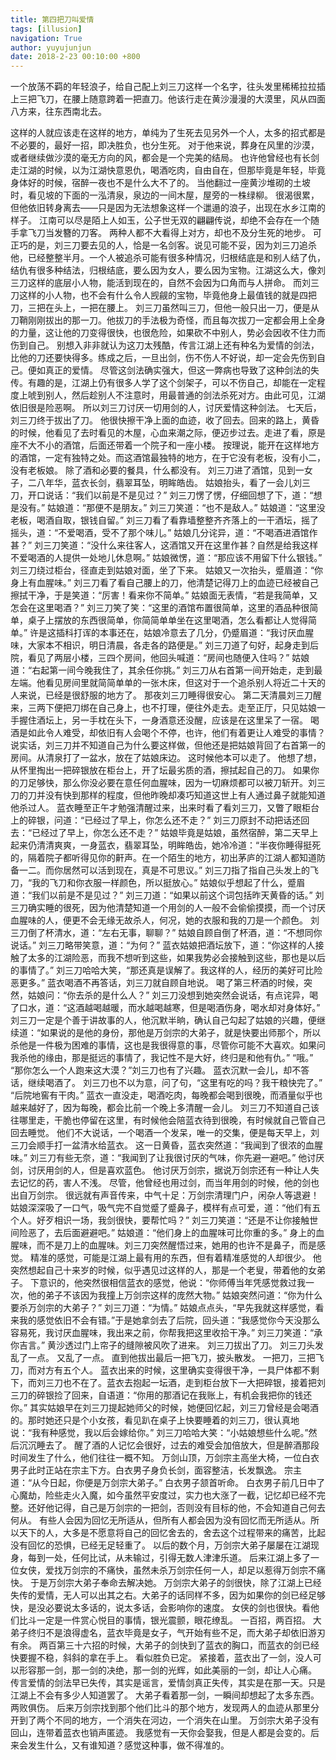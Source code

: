 ```yaml
---
title: 第四把刀叫爱情
tags: [illusion]
navigation: True
author: yuyujunjun
date: 2018-2-23 00:10:00 +800
---
```


一个放荡不羁的年轻浪子，给自己配上刘三刀这样一个名字，往头发里稀稀拉拉插上三把飞刀，在腰上随意跨着一把直刀。他该行走在黄沙漫漫的大漠里，风从四面八方来，往东西南北去。

这样的人就应该走在这样的地方，单纯为了生死去见另外一个人，太多的招式都是不必要的，最好一招，即决胜负，也分生死。
对于他来说，葬身在风里的沙漠，或者继续做沙漠的毫无方向的风，都会是一个完美的结局。
也许他曾经也有长剑走江湖的时候，以为江湖快意恩仇，喝酒吃肉，自由自在，但那毕竟是年轻，毕竟身体好的时候，宿醉一夜也不是什么大不了的。
当他翻过一座黄沙堆砌的土坡时，看见坡的下面的一泓清泉，泉边的一间木屋，屋旁的一株绿柳。
很渴很累，但他依旧转身离去——只是因为无法想象这样一个邋遢的浪子，出现在水乡江南的样子。
江南可以尽是陌上人如玉，公子世无双的翩翩传说，却绝不会存在一个随手拿飞刀当发簪的刀客。
两种人都不大看得上对方，却也不及分生死的地步。
可正巧的是，刘三刀要去见的人，恰是一名剑客。说见可能不妥，因为刘三刀追杀他，已经整整半月。一个人被追杀可能有很多种情况，归根结底是和别人结了仇，结仇有很多种结法，归根结底，要么因为女人，要么因为宝物。江湖这么大，像刘三刀这样的底层小人物，能活到现在的，自然不会因为口角而与人拼命。
而刘三刀这样的小人物，也不会有什么令人觊觎的宝物，毕竟他身上最值钱的就是四把刀，三把在头上，一把在腰上。
刘三刀虽然叫三刀，但他一般只出一刀，便是从刀鞘刚刚拔出的那一刀。他拔刀的手法极为奇怪，而且每次拔刀一定都会用上全身的力量，这让他的刀变得很快，也很危险，如果砍不中别人，势必会因收不住力而伤到自己。
别想入非非就认为这刀太残酷，传言江湖上还有种名为爱情的剑法，比他的刀还要快得多。练成之后，一旦出剑，伤不伤人不好说，却一定会先伤到自己。便如真正的爱情。
尽管这剑法确实强大，但这一弊病也导致了这种剑法的失传。有趣的是，江湖上仍有很多人学了这个剑架子，可以不伤自己，却能在一定程度上唬到别人，然后趁别人不注意时，用最普通的剑法杀死对方。由此可见，江湖依旧很是险恶啊。
所以刘三刀讨厌一切用剑的人，讨厌爱情这种剑法。
七天后，刘三刀终于拔出了刀。
他很快擦干净上面的血迹，收了回去。回来的路上，黄昏的时候，他看见了去时看见的木屋，心血来潮之际，便迈步过去。走进了看，原是座不大不小的酒馆，后面还带着一个院子和一座小楼。
按理说，能开在这样地方的酒馆，一定有独特之处。而这酒馆最独特的地方，在于它没有老板，没有小二，没有老板娘。
除了酒和必要的餐具，什么都没有。
刘三刀进了酒馆，见到一女子，二八年华，蓝衣长剑，翡翠耳坠，明眸皓齿。
姑娘抬头，看了一会儿刘三刀，开口说话：“我们以前是不是见过？”
刘三刀愣了愣，仔细回想了下，道：“想是没有。”
姑娘道：“那便不是朋友。”
刘三刀笑道：“也不是敌人。”
姑娘道：“这里没老板，喝酒自取，银钱自留。”
刘三刀看了看靠墙整整齐齐落上的一干酒坛，摇了摇头，道：“不爱喝酒，受不了那个味儿。”
姑娘几分诧异，道：“不喝酒进酒馆作甚？”
刘三刀笑道：“没什么来往客人，这酒馆又开在这里作甚？自然是给我这样不爱喝酒的人提供一处地儿休息啊。”
姑娘微愣，道：“那应该不用留下什么银钱。”
刘三刀绕过柜台，径直走到姑娘对面，坐了下来。
姑娘又一次抬头，蹙眉道：“你身上有血腥味。”
刘三刀看了看自己腰上的刀，他清楚记得刀上的血迹已经被自己擦拭干净，于是笑道：“厉害！看来你不简单。”
姑娘面无表情，“若是我简单，又怎会在这里喝酒？”
刘三刀笑了笑：“这里的酒馆布置很简单，这里的酒品种很简单，桌子上摆放的东西很简单，你简简单单坐在这里喝酒，怎么看都让人觉得简单。”
许是这插科打诨的本事还在，姑娘冷意去了几分，仍蹙眉道：“我讨厌血腥味，大家本不相识，明日清晨，各走各的路便是。”
刘三刀道了句好，起身走到后院，看见了两层小楼，三四个房间，他回头喊道：“房间也随便入住吗？”
姑娘道：“右起第一间今晚我住了，其余任你挑。”
刘三刀从右首第一间开始走，走到最左端。他看见房间里就简简单单的一张木床，但这对于一个追杀别人将近二十天的人来说，已经是很舒服的地方了。
那夜刘三刀睡得很安心。
第二天清晨刘三刀醒来，三两下便把刀绑在自己身上，也不打理，便往外走去。走至正厅，只见姑娘一手握住酒坛上，另一手枕在头下，一身酒意还没醒，应该是在这里呆了一宿。
喝酒是如此令人难受，却依旧有人会喝个不停，也许，他们有着更让人难受的事情？
说实话，刘三刀并不知道自己为什么要这样做，但他还是把姑娘背回了右首第一的房间。从清泉打了一盆水，放在了姑娘床边。
这时候他本可以走了。
他想了想，从怀里掏出一把碎银放在柜台上，开了坛最劣质的酒，擦拭起自己的刀。
如果你的刀足够快，那么你没必要在意任何血腥味，因为一切麻烦都可以被刀斩开。刘三刀的刀并没有快到那样的程度，但他昨晚却凑巧知道这世上有人通过鼻子就能知道他杀过人。
蓝衣睡至正午才勉强清醒过来，出来时看了看刘三刀，又瞥了眼柜台上的碎银，问道：“已经过了早上，你怎么还不走？”
刘三刀原封不动把话还回去：“已经过了早上，你怎么还不走？”
姑娘毕竟是姑娘，虽然宿醉，第二天早上起来仍清清爽爽，一身蓝衣，翡翠耳坠，明眸皓齿，她冷冷道：“半夜你睡得挺死的，隔着院子都听得见你的鼾声。在一个陌生的地方，初出茅庐的江湖人都知道防备一二。而你居然可以活到现在，真是不可思议。”
刘三刀指了指自己头发上的飞刀，“我的飞刀和你衣服一样颜色，所以挺放心。”
姑娘似乎想起了什么，蹙眉道：“我们以前是不是见过？”
刘三刀道：“如果以前这个词包括昨天黄昏的话。”
刘三刀确实睡的很死，因为他清楚知道一个用剑的人一般不会偷偷摸摸，而一个讨厌血腥味的人，便更不会无缘无故杀人，何况，她的衣服和我的刀是一个颜色。
刘三刀倒了杯清水，道：“左右无事，聊聊？”
姑娘自顾自倒了杯酒，道：“不想同你说话。”
刘三刀略带笑意，道：“为何？”
蓝衣姑娘把酒坛放下，道：“你这样的人接触了太多的江湖险恶，而我不想听到这些，如果我势必会接触到这些，那也是以后的事情了。”
刘三刀哈哈大笑，“那还真是误解了。我这样的人，经历的美好可比险恶更多。”
蓝衣喝酒不再答话，刘三刀就自顾自地说。
喝了第三杯酒的时候，突然，姑娘问：“你去杀的是什么人？”
刘三刀没想到她突然会说话，有点诧异，喝了口水，道：“这酒越喝越暖，而水越喝越寒，但是喝酒伤身，喝水却对身体好。”
刘三刀一定是个善于讲故事的人，他沉默半晌，确认自己勾起了姑娘的兴趣，便继续道：“如果说的是他的身份，那他是万剑宗的大弟子，就是快要出师那个，所以杀他是一件极为困难的事情，这也是我很得意的事，尽管你可能不大喜欢。如果问我杀他的缘由，那是挺远的事情了，我记性不是大好，终归是和他有仇。”
“哦。”
“那你怎么一个人跑来这大漠？”刘三刀也有了兴趣。
蓝衣沉默一会儿，却不答话，继续喝酒了。
刘三刀也不以为意，问了句，“这里有吃的吗？我干粮快完了。”
“后院地窖有干肉。”
蓝衣一直没走，喝酒吃肉，每晚都会喝到很晚，而酒量似乎也越来越好了，因为每晚，都会比前一个晚上多清醒一会儿。
刘三刀不知道自己该往哪里走，干脆也停留在这里，有时候他会陪蓝衣待到很晚，有时候就自己管自己回去睡觉。
他们不大说话，一个喝酒一个发呆，唯一的交集，便是每天早上，刘三刀会顺手打一盆清水给蓝衣。
这一日黄昏，蓝衣突然道：“我闻到了很浓的血腥味。”
刘三刀有些无奈，道：“我闻到了让我很讨厌的气味，你先避一避吧。”
他讨厌剑，讨厌用剑的人，但是喜欢蓝色。
他讨厌万剑宗，据说万剑宗还有一种让人失去记忆的药，害人不浅。
尽管，他曾经也用过剑，而当年用剑的时候，他的剑也出自万剑宗。
很远就有声音传来，中气十足：万剑宗清理门户，闲杂人等退避！
姑娘深深吸了一口气，吸气完不自觉蹙了蹙鼻子，模样有点可爱，道：“他们有五个人。好歹相识一场，我剑很快，要帮忙吗？”
刘三刀笑道：“还是不让你接触世间险恶了，去后面避避吧。”
姑娘道：“他们身上的血腥味可比你重的多。”
身上的血腥味，而不是刀上的血腥味。刘三刀突然醒悟过来，她用的也许不是鼻子，而是感觉。
精准的感觉，可能是江湖上最有用的东西，但有着精准感觉的人却很少。
他突然想起自己十来岁的时候，似乎遇见过这样的人，那是一个老叟，带着他的女弟子。
下意识的，他突然很相信蓝衣的感觉，他说：“你师傅当年凭感觉救过我一次，他的弟子不该因为我撞上万剑宗这样的庞然大物。”
姑娘突然问道：“你为什么要杀万剑宗的大弟子？”
刘三刀道：“为情。”
姑娘点点头，“早先我就这样感觉，看来我的感觉依旧不会有错。”于是她拿剑去了后院，回头道：“我感觉你今天没那么容易死，我讨厌血腥味，我出来之前，你帮我把这里收拾干净。”
刘三刀笑道：“承你吉言。”
黄沙透过门上帘子的缝隙被风吹了进来。
刘三刀拔出了刀。
刘三刀头发乱了一点。
又乱了一点。
直到他拔出最后一把飞刀，披头散发。
一把刀，三把飞刀，而对方有五个人。
蓝衣出来的时候，这里确实变得很干净，一具尸体都不剩下，而刘三刀也不在了。蓝衣去抱起一坛酒，走到柜台放下一大把碎银，接着把刘三刀的碎银捡了回来，自语道：“你用的那酒记在我账上，有机会我把你的钱还你。”
其实姑娘早在刘三刀提起她师父的时候，她便回忆起，刘三刀曾经是会喝酒的。那时她还只是个小女孩，看见趴在桌子上快要睡着的刘三刀，很认真地说：“我有种感觉，我以后会嫁给你。”
刘三刀哈哈大笑：“小姑娘想些什么呢。”然后沉沉睡去了。
醒了酒的人记忆会很好，过去的难受会加倍放大，但是醉酒那段时间发生了什么，他们往往一概不知。
万剑山顶，万剑宗主高坐大椅，一位白衣男子此时正站在宗主下方。白衣男子身负长剑，面容整洁，长发飘逸。
宗主道：“从今日起，你便是万剑宗大弟子。”
白衣男子颔首听命。
白衣男子前几日中了心魔劫，险些走火入魔，如今虽然平安度过，实力也大涨了一截，记忆却已经不完整。还好他记得，自己是万剑宗的一把剑，否则没有目标的他，不会知道自己何去何从。
有些人会因为回忆无所适从，但所有人都会因为没有回忆而无所适从。所以天下的人，大多是不愿意将自己的回忆舍去的，舍去这个过程带来的痛苦，比起没有回忆的恐惧，已经无足轻重了。
以后的数个月，万剑宗大弟子屡屡在江湖现身，每到一处，任何比试，从未输过，引得无数人津津乐道。
后来江湖上多了一位女侠，爱找万剑宗的不痛快，虽然未杀万剑宗任何一人，却足以惹得万剑宗不痛快。
于是万剑宗大弟子奉命去解决她。
万剑宗大弟子的剑很快，除了江湖上已经失传的爱情，无人可以出其之右。大弟子的话同样不多，因为如果你的剑已经足够快，是没必要说太多话的，说太多话，会影响你的速度。
女侠的剑也很快。看他们比斗一定是一件赏心悦目的事情，银光震颤，眼花缭乱。
一百招，两百招。
大弟子终归不是浪得虚名，蓝衣毕竟是女子，气开始有些不足，而大弟子却依旧游刃有余。
两百第三十六招的时候，大弟子的剑快到了蓝衣的胸口，而蓝衣的剑已经快要握不稳，斜斜的拿在手上。
看似胜负已定。
紧接着，蓝衣出了一剑，没人可以形容那一剑，那一剑的决绝，那一剑的光辉，如此美丽的一剑，却让人心痛。
传言爱情的剑法早已失传，其实是谣言，爱情剑真正失传，其实是在那一天。只是江湖上不会有多少人知道罢了。
大弟子看着那一剑，一瞬间却想起了太多东西。
两败俱伤。
后来万剑宗找到那个他们比斗的那个地方，发现两人的血迹从那里分开到了两个不同的地方，一个消失在河边，一个消失在山里。
万剑宗大弟子没有回山，连带着蓝衣也销声匿迹。
我感觉有一天你会娶我，但是人都是会变的。后来会发生什么，又有谁知道？感觉这种事，做不得准的。